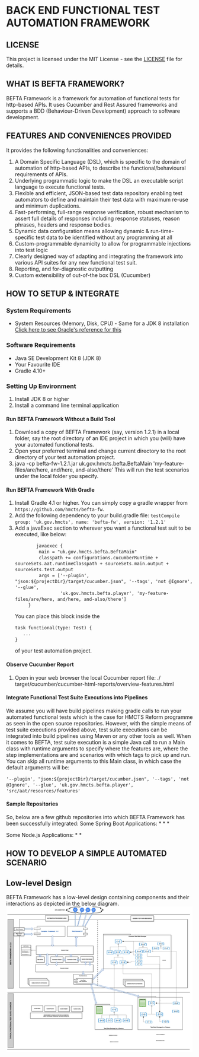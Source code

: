 # BACK END FUNCTIONAL TEST AUTOMATION FRAMEWORK

## LICENSE

This project is licensed under the MIT License - see the [LICENSE](LICENSE) file for details.

## WHAT IS BEFTA FRAMEWORK?
BEFTA Framework is a framework for automation of functional tests for http-based APIs. It uses Cucumber and Rest Assured frameworks and supports a BDD (Behaviour-Driven Development) approach to software development.


## FEATURES AND CONVENIENCES PROVIDED
It provides the following functionalities and conveniences:
1.  A Domain Specific Language (DSL), which is specific to the domain of automation of http-based APIs, to describe the functional/behavioural requirements of APIs.
2.  Underlying programmatic logic to make the DSL an executable script language to execute functional tests.
3.  Flexible and efficient, JSON-based test data repository enabling test automators to define and maintain their test data with maximum re-use and minimum duplications.
4.  Fast-performing, full-range response verification, robust mechanism to assert full details of responses including response statuses, reason phrases, headers and response bodies.
5.  Dynamic data configuration means allowing dynamic & run-time-specific test data to be identified without any programming at all
6.  Custom-programmable dynamicity to allow for programmable injections into test logic
7.  Clearly designed way of adapting and integrating the framework into various API suites for any new functional test suit.
8.  Reporting, and for-diagnostic outputting
9.  Custom extensibility of out-of-the box DSL (Cucumber)

## HOW TO SETUP & INTEGRATE

### System Requirements
* System Resources (Memory, Disk, CPU) - Same for a JDK 8 installation 
  [Click here to see Oracle's reference for this](https://docs.oracle.com/javase/8/docs/technotes/guides/install/windows_system_requirements.html)

### Software Requirements
* Java SE Development Kit 8 (JDK 8)
* Your Favourite IDE
* Gradle 4.10+

### Setting Up Environment
1. Install JDK 8 or higher
2. Install a command line terminal application

#### Run BEFTA Framework Without a Build Tool
1. Download a copy of BEFTA Framework (say, version 1.2.1) in a local folder, say the root directory of an 
   IDE project in which you (will) have your automated functional tests.
2. Open your preferred terminal and change current directory to the root directory 
   of your test automation project.
3. java -cp befta-fw-1.2.1.jar uk.gov.hmcts.befta.BeftaMain 'my-feature-files/are/here, and/here, and-also/there'
   This will run the test scenarios under the local folder you specify.

#### Run BEFTA Framework With Gradle
1. Install Gradle 4.1 or higher. You can simply copy a gradle wrapper from `https://github.com/hmcts/befta-fw`.
2. Add the following dependency to your build.gradle file:
   `testCompile group: 'uk.gov.hmcts', name: 'befta-fw', version: '1.2.1'`
3. Add a javaExec section to wherever you want a functional test suit to be executed, 
   like below:
   ```
           javaexec {
            main = "uk.gov.hmcts.befta.BeftaMain"
            classpath += configurations.cucumberRuntime + sourceSets.aat.runtimeClasspath + sourceSets.main.output + sourceSets.test.output
            args = ['--plugin', "json:${projectDir}/target/cucumber.json", '--tags', 'not @Ignore', '--glue',
                    'uk.gov.hmcts.befta.player', 'my-feature-files/are/here, and/here, and-also/there']
        }
   ```
   You can place this block inside the
   ```
   task functional(type: Test) {
      ...
   }
   ```
   of your test automation project.

#### Observe Cucumber Report
1. Open in your web browser the local Cucumber report file: ./⁨target⁩/cucumber⁩/⁨cucumber-html-reports⁩/overview-features.html

#### Integrate Functional Test Suite Executions into Pipelines
We assume you will have build pipelines making gradle calls to run your automated 
functional tests which is the case for HMCTS Reform programme as seen in the open source 
repositories. However, with the simple means of test suite executions provided above, test 
suite executions can be integrated into build pipelines using Maven or any other tools 
as well. When it comes to BEFTA, test suite execution is a simple Java call to run 
a Main class with runtime arguments to specify where the features are, where the step 
implementations are and scenarios with which tags to pick up and run. You can skip 
all runtime arguments to this Main class, in which case the default arguments will 
be:
```
'--plugin', "json:${projectDir}/target/cucumber.json", '--tags', 'not @Ignore', '--glue', 'uk.gov.hmcts.befta.player', 'src/aat/resources/features'
```

#### Sample Repositories

So, below are a few github repositories into which BEFTA Framework 
has been successfully integrated:
Some Spring Boot Applications:
*
*
*

Some Node.js Applications:
*
*


## HOW TO DEVELOP A SIMPLE AUTOMATED SCENARIO



## Low-level Design
BEFTA Framework has a low-level design containing components and their interactions as depicted in the below diagram.
![Below is LLD](documentation/LLD.jpg)
